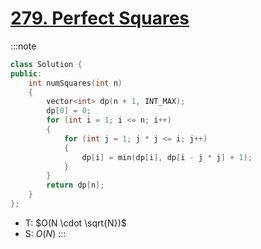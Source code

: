 # [279\. Perfect Squares](https://leetcode.com/problems/perfect-squares/)

:::note
```cpp
class Solution {
public:
    int numSquares(int n)
    {
        vector<int> dp(n + 1, INT_MAX);
        dp[0] = 0;
        for (int i = 1; i <= n; i++)
        {
            for (int j = 1; j * j <= i; j++)
            {
                dp[i] = min(dp[i], dp[i - j * j] + 1);
            }
        }
        return dp[n];
    }
};
```
- T: $O(N \cdot \sqrt{N})$
- S: $O(N)$
:::
